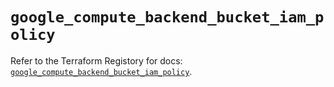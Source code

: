 # `google_compute_backend_bucket_iam_policy`

Refer to the Terraform Registory for docs: [`google_compute_backend_bucket_iam_policy`](https://registry.terraform.io/providers/hashicorp/google-beta/5.9.0/docs/resources/google_compute_backend_bucket_iam_policy).
